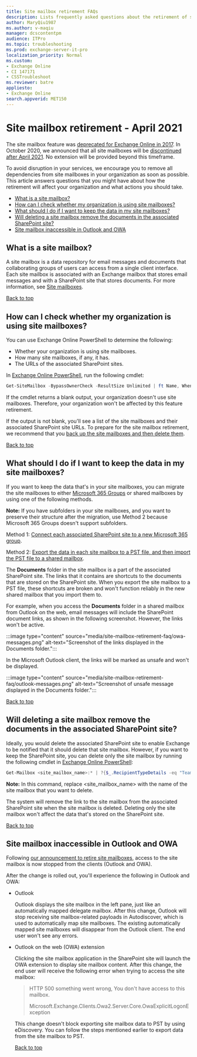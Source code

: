 ```yaml
---
title: Site mailbox retirement FAQs
description: Lists frequently asked questions about the retirement of site mailboxes.
author: MaryQiu1987
ms.author: v-maqiu
manager: dcscontentpm 
audience: ITPro
ms.topic: troubleshooting
ms.prod: exchange-server-it-pro
localization_priority: Normal
ms.custom: 
- Exchange Online
- CI 147171
- CSSTroubleshoot
ms.reviewer: batre
appliesto:
- Exchange Online
search.appverid: MET150
---
```

# Site mailbox retirement - April 2021

<a id="summary"></a>

The site mailbox feature was [deprecated for Exchange Online in 2017](https://techcommunity.microsoft.com/t5/microsoft-sharepoint-blog/deprecation-of-site-mailboxes/ba-p/93028). In October 2020, we announced that all site mailboxes will be [discontinued after April 2021](https://techcommunity.microsoft.com/t5/microsoft-365-blog/update-retirement-of-sharepoint-site-mailboxes-in-microsoft-365/ba-p/1754704). No extension will be provided beyond this timeframe.

To avoid disruption in your services, we encourage you to remove all dependencies from site mailboxes in your organization as soon as possible. This article answers questions that you might have about how the retirement will affect your organization and what actions you should take.

- [What is a site mailbox?](#what-is-a-site-mailbox)
- [How can I check whether my organization is using site mailboxes?](#how-can-i-check-whether-my-organization-is-using-site-mailboxes)
- [What should I do if I want to keep the data in my site mailboxes?](#what-should-i-do-if-i-want-to-keep-the-data-in-my-site-mailboxes)
- [Will deleting a site mailbox remove the documents in the associated SharePoint site?](#will-deleting-a-site-mailbox-remove-the-documents-in-the-associated-sharepoint-site)
- [Site mailbox inaccessible in Outlook and OWA](#site-mailbox-inaccessible-in-outlook-and-owa)

## What is a site mailbox?

A site mailbox is a data repository for email messages and documents that collaborating groups of users can access from a single client interface. Each site mailbox is associated with an Exchange mailbox that stores email messages and with a SharePoint site that stores documents. For more information, see [Site mailboxes](/exchange/collaboration/site-mailboxes).

[Back to top](#summary)

## How can I check whether my organization is using site mailboxes?

You can use Exchange Online PowerShell to determine the following:

- Whether your organization is using site mailboxes.
- How many site mailboxes, if any, it has.
- The URLs of the associated SharePoint sites.

In [Exchange Online PowerShell](/powershell/exchange/connect-to-exchange-online-powershell), run the following cmdlet:

```powershell
Get-SiteMailbox -BypassOwnerCheck -ResultSize Unlimited | ft Name, WhenCreated, ClosedTime, SharePointUrl -AutoSize
```

If the cmdlet returns a blank output, your organization doesn't use site mailboxes. Therefore, your organization won't be affected by this feature retirement.

If the output is not blank, you'll see a list of the site mailboxes and their associated SharePoint site URLs. To prepare for the site mailbox retirement, we recommend that you [back up the site mailboxes and then delete them](/sharepoint/deprecation-of-site-mailboxes).

[Back to top](#summary)

## What should I do if I want to keep the data in my site mailboxes?

If you want to keep the data that's in your site mailboxes, you can migrate the site mailboxes to either [Microsoft 365 Groups](/microsoft-365/admin/create-groups/office-365-groups) or shared mailboxes by using one of the following methods.

**Note:** If you have subfolders in your site mailboxes, and you want to preserve their structure after the migration, use Method 2 because Microsoft 365 Groups doesn't support subfolders.

Method 1: [Connect each associated SharePoint site to a new Microsoft 365 group](https://techcommunity.microsoft.com/t5/microsoft-sharepoint-blog/rolling-out-tenant-admin-tools-to-connect-existing-sharepoint/bc-p/188867).

Method 2: [Export the data in each site mailbox to a PST file, and then import the PST file to a shared mailbox](/sharepoint/deprecation-of-site-mailboxes).

The **Documents** folder in the site mailbox is a part of the associated SharePoint site. The links that it contains are shortcuts to the documents that are stored on the SharePoint site. When you export the site mailbox to a PST file, these shortcuts are broken and won't function reliably in the new shared mailbox that you import them to.

For example, when you access the **Documents** folder in a shared mailbox from Outlook on the web, email messages will include the SharePoint document links, as shown in the following screenshot. However, the links won't be active.

:::image type="content" source="media/site-mailbox-retirement-faq/owa-messages.png" alt-text="Screenshot of the links displayed in the Documents folder.":::

In the Microsoft Outlook client, the links will be marked as unsafe and won't be displayed.

:::image type="content" source="media/site-mailbox-retirement-faq/outlook-messages.png" alt-text="Screenshot of unsafe message displayed in the Documents folder.":::

[Back to top](#summary)

## Will deleting a site mailbox remove the documents in the associated SharePoint site?

Ideally, you would delete the associated SharePoint site to enable Exchange to be notified that it should delete that site mailbox. However, if you want to keep the SharePoint site, you can delete only the site mailbox by running the following cmdlet in [Exchange Online PowerShell](/powershell/exchange/connect-to-exchange-online-powershell):

```powershell
Get-Mailbox <site_mailbox_name>:* | ?{$_.RecipientTypeDetails -eq "TeamMailbox"} | Remove-Mailbox -Confirm:$false
```

**Note:** In this command, replace \<site_mailbox_name> with the name of the site mailbox that you want to delete.

The system will remove the link to the site mailbox from the associated SharePoint site when the site mailbox is deleted. Deleting only the site mailbox won't affect the data that's stored on the SharePoint site.

[Back to top](#summary)

## Site mailbox inaccessible in Outlook and OWA

Following [our announcement to retire site mailboxes](https://techcommunity.microsoft.com/t5/microsoft-365-blog/update-retirement-of-sharepoint-site-mailboxes-in-microsoft-365/ba-p/1754704), access to the site mailbox is now stopped from the clients (Outlook and OWA). 

After the change is rolled out, you'll experience the following in Outlook and OWA:

- Outlook

   Outlook displays the site mailbox in the left pane, just like an automatically mapped delegate mailbox. After this change, Outlook will stop receiving site mailbox-related payloads in Autodiscover, which is used to automatically map site mailboxes. The existing automatically mapped site mailboxes will disappear from the Outlook client. The end user won't see any errors. 
- Outlook on the web (OWA) extension

  Clicking the site mailbox application in the SharePoint site will launch the OWA extension to display site mailbox content. After this change, the end user will receive the following error when trying to access the site mailbox:

  > HTTP 500 something went wrong, You don't have access to this mailbox.
  >
  > Microsoft.Exchange.Clients.Owa2.Server.Core.OwaExplicitLogonException

  This change doesn't block exporting site mailbox data to PST by using eDiscovery. You can follow the steps mentioned earlier to export data from the site mailbox to PST.
  
  [Back to top](#summary)  
